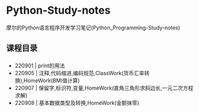 # Python-Study-notes
摩尔的Python语言程序开发学习笔记(Python_Programming-Study-notes)

## 课程目录
### 
* 220901 | print的用法
* 220905 | 注释,代码缩进,编码规范,ClassWork(货币汇率转换),HomeWork(BMI值计算)
* 220907 | 保留字,标识符,变量,HomeWork(直角三角形求斜边长,一元二次方程求解)
* 220908 | 基本数据类型及转换,HomeWork(金额抹零)